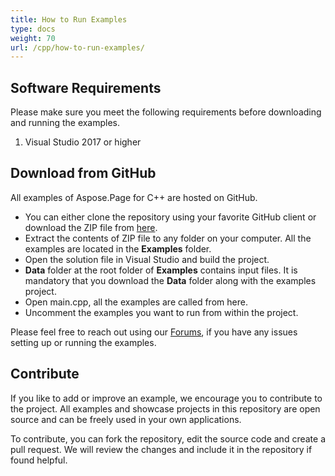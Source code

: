 ```yaml
---
title: How to Run Examples
type: docs
weight: 70
url: /cpp/how-to-run-examples/
---
```


## **Software Requirements**
Please make sure you meet the following requirements before downloading and running the examples.

1. Visual Studio 2017 or higher
## **Download from GitHub**
All examples of Aspose.Page for C++ are hosted on GitHub.

- You can either clone the repository using your favorite GitHub client or download the ZIP file from [here](https://github.com/aspose-page/Aspose.Page-for-C).
- Extract the contents of ZIP file to any folder on your computer. All the examples are located in the **Examples** folder.
- Open the solution file in Visual Studio and build the project.
- **Data** folder at the root folder of **Examples** contains input files. It is mandatory that you download the **Data** folder along with the examples project.
- Open main.cpp, all the examples are called from here.
- Uncomment the examples you want to run from within the project.

Please feel free to reach out using our [Forums](https://forum.aspose.com/c/page/39), if you have any issues setting up or running the examples.
## **Contribute**
If you like to add or improve an example, we encourage you to contribute to the project. All examples and showcase projects in this repository are open source and can be freely used in your own applications.

To contribute, you can fork the repository, edit the source code and create a pull request. We will review the changes and include it in the repository if found helpful.
